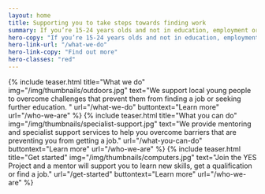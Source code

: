 ```yaml
---
layout: home
title: Supporting you to take steps towards finding work
summary: If you’re 15-24 years olds and not in education, employment or training the YES Project can help you."
hero-copy: "If you’re 15-24 years olds and not in education, employment or training the YES Project can help you."
hero-link-url: "/what-we-do"
hero-link-copy: "Find out more"
hero-classes: "red"
---
```


<section class="band" id="projects">
<div class="container teasers-container">
{% include teaser.html title="What we do" img="/img/thumbnails/outdoors.jpg"  text="We support local young people to overcome challenges that prevent them from finding a job or seeking further education. " url="/what-we-do" buttontext="Learn more" url="/who-we-are" %}
{% include teaser.html title="What you can do" img="/img/thumbnails/specialist-support.jpg"  text="We provide mentoring and specialist support services to help you overcome barriers that are preventing you from getting a job." url="/what-you-can-do" buttontext="Learn more" url="/who-we-are" %}
{% include teaser.html title="Get started" img="/img/thumbnails/computers.jpg"  text="Join the YES Project and a mentor will support you to learn new skills, get a qualification or find a job." url="/get-started" buttontext="Learn more" url="/who-we-are" %}
</div>
</section>